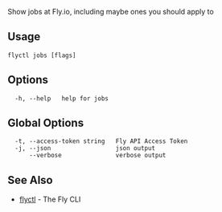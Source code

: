 Show jobs at Fly.io, including maybe ones you should apply to

## Usage
~~~
flyctl jobs [flags]
~~~

## Options

~~~
  -h, --help   help for jobs
~~~

## Global Options

~~~
  -t, --access-token string   Fly API Access Token
  -j, --json                  json output
      --verbose               verbose output
~~~

## See Also

* [flyctl](/docs/flyctl/help/)	 - The Fly CLI

